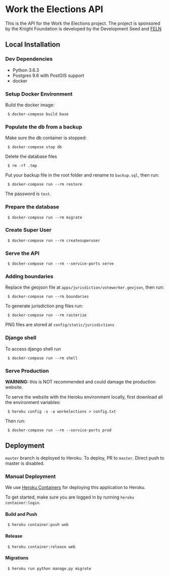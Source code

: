 # Work the Elections API

This is the API for the Work the Elections project. The project is sponsored by the Knight Foundation is developed by the Development Seed and [FELN](http://fairelectionsnetwork.com/)

## Local Installation

### Dev Dependencies

- Python 3.6.3 
- Postgres 9.6 with PostGIS support
- docker

### Setup Docker Environment

Build the docker image:

     $ docker-compose build base

### Populate the db from a backup

Make sure the db container is stopped:

     $ docker-compose stop db
    
Delete the database files

     $ rm -rf .tmp

Put your backup file in the root folder and rename to `backup.sql`, then run:

     $ docker-compose run --rm restore

The password is `test`.

### Prepare the database

     $ docker-compose run --rm migrate

### Create Super User

     $ docker-compose run --rm createsuperuser

### Serve the API

     $ docker-compose run --rm --service-ports serve

### Adding boundaries

Replace the geojson file at `apps/jurisdiction/voteworker.geojson`, then run:

     $ docker-compose run --rm boundaries

To generate jurisdiction png files run:

     $ docker-compose run --rm rasterize

PNG files are stored at `config/static/jurisdictions`

### Django shell

To access django shell run

     $ docker-compose run --rm shell

### Serve Production

**WARNING:** this is NOT recommended and could damage the production website.

To serve the website with the Heroku environment locally, first download all the environment variables:

     $ heroku config -s -a workelections > config.txt

Then run:

     $ docker-compose run --rm --service-ports prod

## Deployment

`master` branch is deployed to Heroku. To deploy, PR to `master`. Direct push to master is disabled.

### Manual Deployment

We use [Heroku Containers](https://blog.heroku.com/container-registry-and-runtime) for deploying this application to Heroku.

To get started, make sure you are logged in by running `heroku container:login`.

#### Build and Push

     $ heroku container:push web

#### Release

     $ heroku container:release web

#### Migrations

     $ heroku run python manage.py migrate
